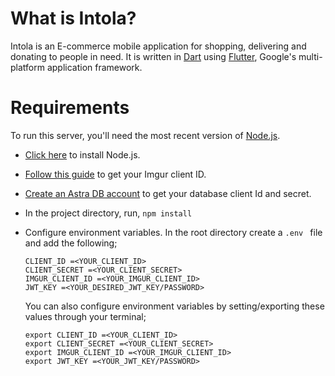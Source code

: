 # What is Intola?
Intola is an E-commerce mobile application for shopping, delivering and donating to people in need. It is written in <a href='https://dart.dev/'>Dart</a> using <a href='https://flutter.dev/'>Flutter</a>, Google's multi-platform application framework.


# Requirements

To run this server, you'll need the most recent version of <a href='https://nodejs.org/en/'>Node.js</a>.

- <a href='https://nodejs.org/en/' target='_blank'>Click here</a> to install Node.js.
- <a href='http://siberiancmscustomization.blogspot.com/2020/10/how-to-get-imgur-client-id.html'>Follow this guide</a> to get your Imgur client ID. 
- <a href='https://astra.datastax.com/register/U2FsdGVkX19TSSHomrpXLuW0Q6IdPugGkUx6MMTAKdGyos1L2a3S4hA3KuU4bWwKKE0VsT5GzqGeofcDRk0yfHup1L2u3Sn1mfKAe1Q2u3A4le1Q2u3A4l'>Create an Astra DB account</a> to get your database client Id and secret.
- In the project directory, run, ``` npm install ```
- Configure environment variables. In the root directory create a ```.env ```  file and add the following;

    ``` 
    CLIENT_ID =<YOUR_CLIENT_ID>
    CLIENT_SECRET =<YOUR_CLIENT_SECRET>
    IMGUR_CLIENT_ID =<YOUR_IMGUR_CLIENT_ID>
    JWT_KEY =<YOUR_DESIRED_JWT_KEY/PASSWORD>
    
     ```
    You can also configure environment variables by setting/exporting these values through your terminal;

    ``` 
   export CLIENT_ID =<YOUR_CLIENT_ID>
   export CLIENT_SECRET =<YOUR_CLIENT_SECRET>
   export IMGUR_CLIENT_ID =<YOUR_IMGUR_CLIENT_ID>
   export JWT_KEY =<YOUR_JWT_KEY/PASSWORD>
    
     ```


